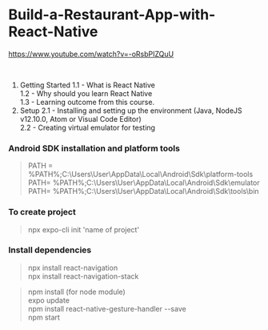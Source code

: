 # Build-a-Restaurant-App-with-React-Native

https://www.youtube.com/watch?v=-oRsbPIZQuU

<br/>

1. Getting Started
	1.1 - What is React Native <br>
	1.2 - Why should you learn React Native <br>
	1.3 - Learning outcome from this course. <br>
2. Setup
	2.1 - Installing and setting up the environment (Java, NodeJS v12.10.0, Atom or Visual Code Editor) <br>
	2.2 - Creating virtual emulator for testing <br>
 

### Android SDK installation and platform tools
> PATH = %PATH%;C:\Users\User\AppData\Local\Android\Sdk\platform-tools <br>
> PATH= %PATH%;C:\Users\User\AppData\Local\Android\Sdk\emulator <br>
> PATH= %PATH%;C:\Users\User\AppData\Local\Android\Sdk\tools\bin <br>

### To create project
> npx expo-cli init 'name of project' <br>

### Install dependencies
> npx install react-navigation <br>
> npx install react-navigation-stack <br>

> npm install (for node module) <br>
> expo update <br>
> npm install react-native-gesture-handler --save <br>
> npm start <br>
